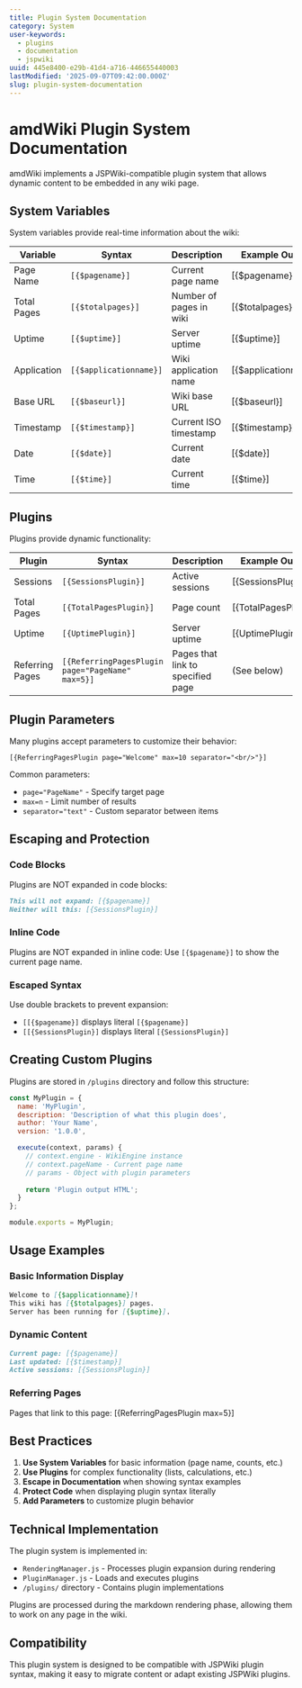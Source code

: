 ```yaml
---
title: Plugin System Documentation
category: System
user-keywords:
  - plugins
  - documentation
  - jspwiki
uuid: 445e8400-e29b-41d4-a716-446655440003
lastModified: '2025-09-07T09:42:00.000Z'
slug: plugin-system-documentation
---
```


# amdWiki Plugin System Documentation

amdWiki implements a JSPWiki-compatible plugin system that allows dynamic content to be embedded in any wiki page.

## System Variables

System variables provide real-time information about the wiki:

| Variable | Syntax | Description | Example Output |
|----------|--------|-------------|----------------|
| Page Name | `[{$pagename}]` | Current page name | [{$pagename}] |
| Total Pages | `[{$totalpages}]` | Number of pages in wiki | [{$totalpages}] |
| Uptime | `[{$uptime}]` | Server uptime | [{$uptime}] |
| Application | `[{$applicationname}]` | Wiki application name | [{$applicationname}] |
| Base URL | `[{$baseurl}]` | Wiki base URL | [{$baseurl}] |
| Timestamp | `[{$timestamp}]` | Current ISO timestamp | [{$timestamp}] |
| Date | `[{$date}]` | Current date | [{$date}] |
| Time | `[{$time}]` | Current time | [{$time}] |

## Plugins

Plugins provide dynamic functionality:

| Plugin | Syntax | Description | Example Output |
|--------|--------|-------------|----------------|
| Sessions | `[{SessionsPlugin}]` | Active sessions | [{SessionsPlugin}] |
| Total Pages | `[{TotalPagesPlugin}]` | Page count | [{TotalPagesPlugin}] |
| Uptime | `[{UptimePlugin}]` | Server uptime | [{UptimePlugin}] |
| Referring Pages | `[{ReferringPagesPlugin page="PageName" max=5}]` | Pages that link to specified page | (See below) |

## Plugin Parameters

Many plugins accept parameters to customize their behavior:

```
[{ReferringPagesPlugin page="Welcome" max=10 separator="<br/>"}]
```

Common parameters:

- `page="PageName"` - Specify target page
- `max=n` - Limit number of results
- `separator="text"` - Custom separator between items

## Escaping and Protection

### Code Blocks

Plugins are NOT expanded in code blocks:

```markdown
This will not expand: [{$pagename}]
Neither will this: [{SessionsPlugin}]
```

### Inline Code

Plugins are NOT expanded in inline code:
Use `[{$pagename}]` to show the current page name.

### Escaped Syntax

Use double brackets to prevent expansion:

- `[[{$pagename}]` displays literal `[{$pagename}]`
- `[[{SessionsPlugin}]` displays literal `[{SessionsPlugin}]`

## Creating Custom Plugins

Plugins are stored in `/plugins` directory and follow this structure:

```javascript
const MyPlugin = {
  name: 'MyPlugin',
  description: 'Description of what this plugin does',
  author: 'Your Name',
  version: '1.0.0',

  execute(context, params) {
    // context.engine - WikiEngine instance
    // context.pageName - Current page name
    // params - Object with plugin parameters
    
    return 'Plugin output HTML';
  }
};

module.exports = MyPlugin;
```

## Usage Examples

### Basic Information Display

```markdown
Welcome to [{$applicationname}]!
This wiki has [{$totalpages}] pages.
Server has been running for [{$uptime}].
```

### Dynamic Content

```markdown
Current page: [{$pagename}]
Last updated: [{$timestamp}]
Active sessions: [{SessionsPlugin}]
```

### Referring Pages

Pages that link to this page:
[{ReferringPagesPlugin max=5}]

## Best Practices

1. **Use System Variables** for basic information (page name, counts, etc.)
2. **Use Plugins** for complex functionality (lists, calculations, etc.)
3. **Escape in Documentation** when showing syntax examples
4. **Protect Code** when displaying plugin syntax literally
5. **Add Parameters** to customize plugin behavior

## Technical Implementation

The plugin system is implemented in:

- `RenderingManager.js` - Processes plugin expansion during rendering
- `PluginManager.js` - Loads and executes plugins
- `/plugins/` directory - Contains plugin implementations

Plugins are processed during the markdown rendering phase, allowing them to work on any page in the wiki.

## Compatibility

This plugin system is designed to be compatible with JSPWiki plugin syntax, making it easy to migrate content or adapt existing JSPWiki plugins.
